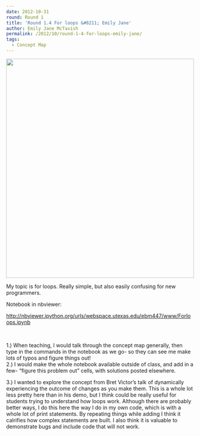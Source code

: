 ```yaml
---
date: 2012-10-31
round: Round 1
title: 'Round 1.4 For loops &#8211; Emily Jane'
author: Emily Jane McTavish
permalink: /2012/10/round-1-4-for-loops-emily-jane/
tags:
  - Concept Map
---
```

[<img class="alignnone  wp-image-861" title="Slide1" src="http://files.software-carpentry.org/training-course/2012/10/Slide13.jpg" alt="" width="504" height="588" />][1]

My topic is for loops. Really simple, but also easily confusing for new programmers.

Notebook in nbviewer:

<http://nbviewer.ipython.org/urls/webspace.utexas.edu/ebm447/www/Forloops.ipynb>

&nbsp;

1.) When teaching, I would talk through the concept map generally, then type in the commands in the notebook as we go- so they can see me make lots of typos and figure things out!  
2.) I would make the whole notebook available outside of class, and add in a few- &#8220;figure this problem out&#8221; cells, with solutions posted elsewhere.

3.) I wanted to explore the concept from Bret Victor&#8217;s talk of dynamically experiencing the outcome of changes as you make them. This is a whole lot less pretty here than in his demo, but I think could be really useful for students trying to understand how loops work. Although there are probably better ways, I do this here the way I do in my own code, which is with a whole lot of print statements. By repeating things while adding I think it calrifies how complex statements are built. I also think it is valuable to demonstrate bugs and include code that will not work.

 [1]: http://files.software-carpentry.org/training-course/2012/10/Slide13.jpg
